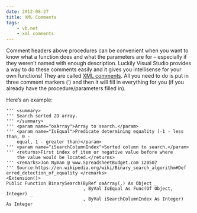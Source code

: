 ```yaml
---
date: 2012-08-27
title: XML Comments
tags:
    - vb.net
    - xml comments
---
```


Comment headers above procedures can be convenient when you want to know
what a function does and what the parameters are for – especially if
they weren’t named with enough description. Luckily Visual Studio
provides a way to do these comments easily and it gives you intellisense
for your own functions! They are called [XML
comments](http://msdn.microsoft.com/en-us/magazine/dd722812.aspx). All
you need to do is put in three comment markers (‘) and then it will fill
in everything for you (if you already have the procedure/parameters
filled in).

Here’s an example:

```vbscript
''' <summary>
''' Search sorted 2D array.
''' </summary>
''' <param name="oaArray">Array to search.</param>
''' <param name="IsEqual">Predicate determining equality (-1 - less than, 0 -
    equal, 1 - greater than)</param>
''' <param name="iSearchColumnIndex">Sorted column to search.</param>
''' <returns>First index of item or negative value before where
    the value would be located.</returns>
''' <remarks>Jon Nyman @ www.SpreadsheetBudget.com 120507
''' Source:https://en.wikipedia.org/wiki/Binary_search_algorithm#Def
erred_detection_of_equality </remarks>
<Extension()>
Public Function BinarySearch(ByRef oaArray(,) As Object _
                             , ByVal IsEqual As Func(Of Object, Integer) _
                             , ByVal iSearchColumnIndex As Integer)
As Integer
```
